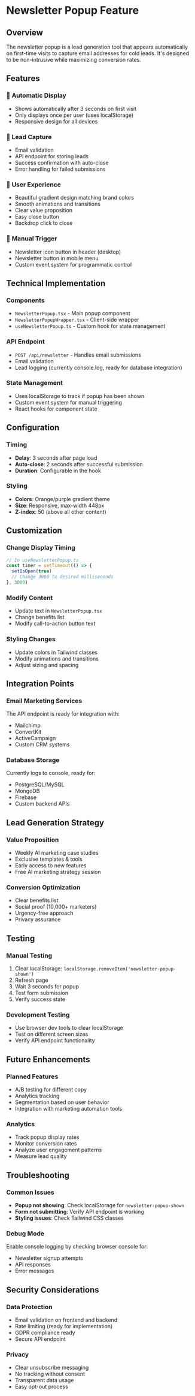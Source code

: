 # Newsletter Popup Feature

## Overview
The newsletter popup is a lead generation tool that appears automatically on first-time visits to capture email addresses for cold leads. It's designed to be non-intrusive while maximizing conversion rates.

## Features

### 🎯 **Automatic Display**
- Shows automatically after 3 seconds on first visit
- Only displays once per user (uses localStorage)
- Responsive design for all devices

### 📧 **Lead Capture**
- Email validation
- API endpoint for storing leads
- Success confirmation with auto-close
- Error handling for failed submissions

### 🎨 **User Experience**
- Beautiful gradient design matching brand colors
- Smooth animations and transitions
- Clear value proposition
- Easy close button
- Backdrop click to close

### 🔧 **Manual Trigger**
- Newsletter icon button in header (desktop)
- Newsletter button in mobile menu
- Custom event system for programmatic control

## Technical Implementation

### Components
- `NewsletterPopup.tsx` - Main popup component
- `NewsletterPopupWrapper.tsx` - Client-side wrapper
- `useNewsletterPopup.ts` - Custom hook for state management

### API Endpoint
- `POST /api/newsletter` - Handles email submissions
- Email validation
- Lead logging (currently console.log, ready for database integration)

### State Management
- Uses localStorage to track if popup has been shown
- Custom event system for manual triggering
- React hooks for component state

## Configuration

### Timing
- **Delay**: 3 seconds after page load
- **Auto-close**: 2 seconds after successful submission
- **Duration**: Configurable in the hook

### Styling
- **Colors**: Orange/purple gradient theme
- **Size**: Responsive, max-width 448px
- **Z-index**: 50 (above all other content)

## Customization

### Change Display Timing
```typescript
// In useNewsletterPopup.ts
const timer = setTimeout(() => {
  setIsOpen(true)
  // Change 3000 to desired milliseconds
}, 3000)
```

### Modify Content
- Update text in `NewsletterPopup.tsx`
- Change benefits list
- Modify call-to-action button text

### Styling Changes
- Update colors in Tailwind classes
- Modify animations and transitions
- Adjust sizing and spacing

## Integration Points

### Email Marketing Services
The API endpoint is ready for integration with:
- Mailchimp
- ConvertKit
- ActiveCampaign
- Custom CRM systems

### Database Storage
Currently logs to console, ready for:
- PostgreSQL/MySQL
- MongoDB
- Firebase
- Custom backend APIs

## Lead Generation Strategy

### Value Proposition
- Weekly AI marketing case studies
- Exclusive templates & tools
- Early access to new features
- Free AI marketing strategy session

### Conversion Optimization
- Clear benefits list
- Social proof (10,000+ marketers)
- Urgency-free approach
- Privacy assurance

## Testing

### Manual Testing
1. Clear localStorage: `localStorage.removeItem('newsletter-popup-shown')`
2. Refresh page
3. Wait 3 seconds for popup
4. Test form submission
5. Verify success state

### Development Testing
- Use browser dev tools to clear localStorage
- Test on different screen sizes
- Verify API endpoint functionality

## Future Enhancements

### Planned Features
- A/B testing for different copy
- Analytics tracking
- Segmentation based on user behavior
- Integration with marketing automation tools

### Analytics
- Track popup display rates
- Monitor conversion rates
- Analyze user engagement patterns
- Measure lead quality

## Troubleshooting

### Common Issues
- **Popup not showing**: Check localStorage for `newsletter-popup-shown`
- **Form not submitting**: Verify API endpoint is working
- **Styling issues**: Check Tailwind CSS classes

### Debug Mode
Enable console logging by checking browser console for:
- Newsletter signup attempts
- API responses
- Error messages

## Security Considerations

### Data Protection
- Email validation on frontend and backend
- Rate limiting (ready for implementation)
- GDPR compliance ready
- Secure API endpoint

### Privacy
- Clear unsubscribe messaging
- No tracking without consent
- Transparent data usage
- Easy opt-out process
